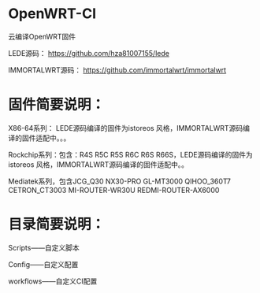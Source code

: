 # OpenWRT-CI
云编译OpenWRT固件

LEDE源码：
https://github.com/hza81007155/lede

IMMORTALWRT源码：
https://github.com/immortalwrt/immortalwrt

# 固件简要说明：


X86-64系列： LEDE源码编译的固件为istoreos 风格，IMMORTALWRT源码编译的固件适配中。。。

Rockchip系列：包含：R4S R5C R5S R6C R6S R66S，LEDE源码编译的固件为istoreos 风格，IMMORTALWRT源码编译的固件适配中。。 

Mediatek系列，包含JCG_Q30 NX30-PRO GL-MT3000 QIHOO_360T7 CETRON_CT3003 MI-ROUTER-WR30U REDMI-ROUTER-AX6000


# 目录简要说明：

Scripts——自定义脚本

Config——自定义配置

workflows——自定义CI配置
